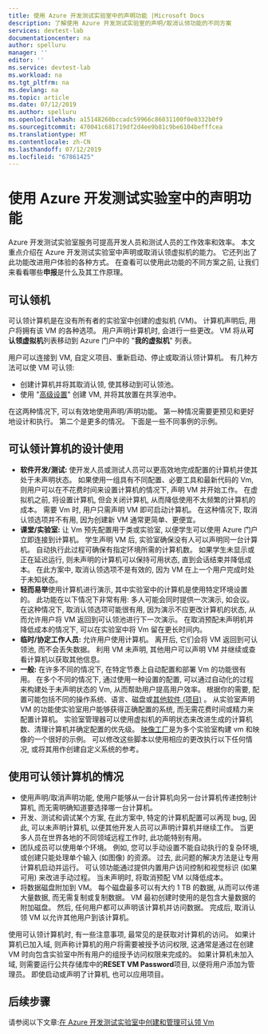 ```yaml
---
title: 使用 Azure 开发测试实验室中的声明功能 |Microsoft Docs
description: 了解使用 Azure 开发测试实验室的声明/取消认领功能的不同方案
services: devtest-lab
documentationcenter: na
author: spelluru
manager: ''
editor: ''
ms.service: devtest-lab
ms.workload: na
ms.tgt_pltfrm: na
ms.devlang: na
ms.topic: article
ms.date: 07/12/2019
ms.author: spelluru
ms.openlocfilehash: a15148260bccadc59966c86031100f0e0332b0f9
ms.sourcegitcommit: 470041c681719df2d4ee9b81c9be6104befffcea
ms.translationtype: MT
ms.contentlocale: zh-CN
ms.lasthandoff: 07/12/2019
ms.locfileid: "67861425"
---
```

# <a name="use-claim-capabilities-in-azure-devtest-labs"></a>使用 Azure 开发测试实验室中的声明功能
Azure 开发测试实验室服务可提高开发人员和测试人员的工作效率和效率。 本文重点介绍在 Azure 开发测试实验室中声明或取消认领虚拟机的能力。 它还列出了此功能改进用户体验的各种方式。 在查看可以使用此功能的不同方案之前, 让我们来看看哪些**申报**是什么及其工作原理。

## <a name="claimable-machines"></a>可认领机
可认领计算机是在没有所有者的实验室中创建的虚拟机 (VM)。 计算机声明后, 用户将拥有该 VM 的各种选项。 用户声明计算机时, 会进行一些更改。 VM 将从**可认领虚拟机**列表移动到 Azure 门户中的 "**我的虚拟机**" 列表。 

用户可以连接到 VM, 自定义项目、重新启动、停止或取消认领计算机。 有几种方法可以使 VM 可认领:

- 创建计算机并将其取消认领, 使其移动到可认领池。 
- 使用 "[高级设置](https://azure.microsoft.com/updates/azure-devtest-labs-claim-lab-vms-from-a-shared-pool/)" 创建 VM, 并将其放置在共享池中。

在这两种情况下, 可以有效地使用声明/声明功能。 第一种情况需要更预见和更好地设计和执行。 第二个是更多的情况。 下面是一些不同事例的示例。

## <a name="designed-use-of-claimable-machines"></a>可认领计算机的设计使用

- **软件开发/测试:** 使开发人员或测试人员可以更高效地完成配置的计算机并使其处于未声明状态。 如果使用一组具有不同配置、必要工具和最新代码的 Vm, 则用户可以在不花费时间来设置计算机的情况下, 声明 VM 并开始工作。 在虚拟机之前, 将设置计算机, 但会关闭计算机, 从而降低使用不太频繁的计算机的成本。 需要 Vm 时, 用户只需声明 VM 即可启动计算机。 在这种情况下, 取消认领选项并不有用, 因为创建新 VM 通常更简单、更便宜。
- **课堂/实验室:** 让 Vm 预先配置用于类或实验室, 以便学生可以使用 Azure 门户立即连接到计算机。  学生声明 VM 后, 实验室确保没有人可以声明同一台计算机。 自动执行此过程可确保有指定环境所需的计算机数。 如果学生未显示或正在延迟运行, 则未声明的计算机可以保持可用状态, 直到会话结束并降低成本。 在此方案中, 取消认领选项不是有效的, 因为 VM 在上一个用户完成时处于未知状态。
- **轻而易举**使用计算机进行演示, 其中实验室中的计算机是使用特定环境设置的。 此功能在以下情况下非常有用: 多人可能会同时提供一次演示, 如会议。 在这种情况下, 取消认领选项可能很有用, 因为演示不应更改计算机的状态, 从而允许用户将 VM 返回到可认领池进行下一次演示。 在取消预配未声明机并降低成本的情况下, 可以在实验室中将 Vm 留在更长时间内。
- **临时/协定工作人员:** 允许用户使用计算机。 离开后, 它们会将 VM 返回到可认领池, 而不会丢失数据。 利用 VM 未声明, 其他用户可以声明 VM 并继续或查看计算机以获取其他信息。
- **一般:** 在许多不同的情况下, 在特定节奏上自动配置和部署 Vm 的功能很有用。 在多个不同的情况下, 通过使用一种设置的配置, 可以通过自动化的过程来构建处于未声明状态的 Vm, 从而帮助用户提高用户效率。 根据你的需要, 配置可能包括不同的操作系统、语言、磁盘或[其他软件 (项目)](devtest-lab-artifact-author.md) 。 从实验室声明 VM 的功能使实验室用户能够获得正确配置的系统, 而无需花费时间或精力来配置计算机。 实验室管理器可以使用虚拟机的声明状态来改进生成的计算机数、清理计算机并确定配置的优先级。 [映像工厂](image-factory-create.md)是为多个实验室构建 vm 和映像的一个很好的示例。 可以修改这些脚本以使用相应的更改执行以下任何情况, 或将其用作创建自定义系统的参考。

## <a name="situational-use-of-claimable-machines"></a>使用可认领计算机的情况

- 使用声明/取消声明功能, 使用户能够从一台计算机向另一台计算机传递控制计算机, 而无需明确知道要选择哪一台计算机。
- 开发、测试和调试某个方案, 在此方案中, 特定的计算机配置可以再现 bug, 因此, 可以未声明计算机, 以便其他开发人员可以声明计算机并继续工作。 当更多人员在世界各地的不同领域远程工作时, 此功能特别有用。 
- 团队成员可以使用单个环境。 例如, 您可以手动设置不能自动执行的复杂环境, 或创建只能处理单个输入 (如图像) 的资源。 过去, 此问题的解决方法是让专用计算机启动并运行。 可认领功能通过提供内置用户访问控制和视觉标识 (如果可用) 来改进手动过程。 当未声明时, 将取消预配 VM 以降低成本。
- 将数据磁盘附加到 VM。 每个磁盘最多可以有大约 1 TB 的数据, 从而可以传递大量数据, 而无需复制或复制数据。 VM 最初创建时使用的是包含大量数据的附加磁盘。  然后, 任何用户都可以声明该计算机并访问数据。 完成后, 取消认领 VM 以允许其他用户到该计算机。

使用可认领计算机时, 有一些注意事项, 最常见的是获取对计算机的访问。 如果计算机已加入域, 则声称计算机的用户将需要被授予访问权限, 这通常是通过在创建 VM 时向包含实验室中所有用户的组授予访问权限来完成的。 如果计算机未加入域, 则需要运行公共存储库中的**RESET VM Password**项目, 以便将用户添加为管理员。  即使启动或声明了计算机, 也可以应用项目。

## <a name="next-steps"></a>后续步骤
请参阅以下文章:[在 Azure 开发测试实验室中创建和管理可认领 Vm](devtest-lab-add-claimable-vm.md)
